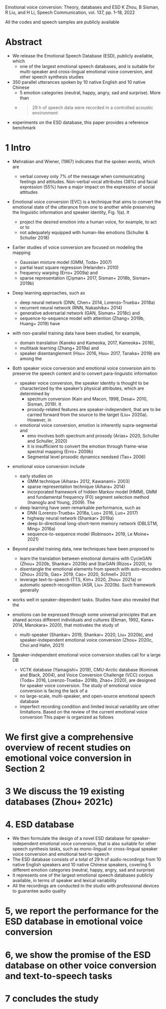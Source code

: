 Emotional voice conversion: Theory, databases and ESD
K Zhou, B Sisman, R Liu, and H Li,
Speech Communication, vol. 137, pp. 1–18, 2022

  All the codes and speech samples are publicly available

# Abstract

* We release the Emotional Speech Database (ESD), publicly available, which
  * one of the largest emotional speech databases, and is suitable
    for multi-speaker and cross-lingual emotional voice conversion,
    and other speech synthesis studies
* 350 parallel utterances spoken by 10 native English and 10 native Chinese
  * 5 emotion categories (neutral, happy, angry, sad and surprise). More than
  * > 29 h of speech data were recorded in a controlled acoustic environment
* experiments on the ESD database, this paper provides a reference benchmark

# 1 Intro

* Mehrabian and Wiener, (1967) indicates that the spoken words, which are
  * verbal convey only 7% of the message when communicating feelings and
    attitudes. Non-verbal vocal attributes (38%) and facial expression (55%)
    have a major impact on the expression of social attitudes
* Emotional voice conversion (EVC) is a technique that aims to
  convert the emotional state of the utterance from one to another while
  preserving the linguistic information and speaker identity, Fig.  1(a). It
  * project the desired emotion into a human voice, for example, to act or to
  * not adequately equipped with human-like emotions (Schuller & Schuller 2018)
* Earlier studies of voice conversion are focused on modeling the mapping
  * Gaussian mixture model (GMM, Toda+ 2007)
  * partial least square regression (Helander+ 2010)
  * frequency warping (Erro+ 2009a) and
  * sparse representation (Çişman+ 2017, Sisman+ 2018b, Sisman+ 2019b)
* Deep learning approaches, such as
  * deep neural network (DNN, Chen+ 2014, Lorenzo-Trueba+ 2018a)
  * recurrent neural network (RNN, Nakashika+ 2014)
  * generative adversarial network (GAN, Sisman+ 2018c) and
  * sequence-to-sequence model with attention (Zhang+ 2019b, Huang+ 2019) have
* with non-parallel training data have been studied, for example,
  * domain translation (Kaneko and Kameoka, 2017, Kameoka+ 2018),
  * multitask learning (Zhang+ 2019a) and
  * speaker disentanglement (Hsu+ 2016, Hsu+ 2017, Tanaka+ 2019) are among the
* Both speaker voice conversion and emotional voice conversion aim to preserve
  the speech content and to convert para-linguistic information
  * speaker voice conversion, the speaker identity is thought to be
    characterized by the speaker’s physical attributes, which are determined by
    * spectrum conversion (Kain and Macon, 1998, Desai+ 2010, Sisman, 2019). It
    * prosody-related features are speaker-independent, that are to be carried
      forward from the source to the target (Liu+ 2020a).  However, in
  * emotional voice conversion, emotion is inherently supra-segmental and
    * emo involves both spectrum and prosody (Arias+ 2020, Schuller and
      Schuller, 2020)
    * it is insufficient to convert the emotion through frame-wise spectral
      mapping (Erro+ 2009b)
    * Segmental level prosodic dynamics needsed (Tao+ 2006)
* emotional voice conversion include
  * early studies on
    * GMM technique (Aihara+ 2012, Kawanami+ 2003)
    * sparse representation technique (Aihara+ 2014)
    * incorporated framework of hidden Markov model (HMM), GMM and fundamental
      frequency (F0) segment selection method (Inanoglu and Young, 2009). The
  * deep learning have seen remarkable performance, such as
    * DNN (Lorenzo-Trueba+ 2018a, Luo+ 2016, Luo+ 2017)
    * highway neural network (Shankar+ 2019a)
    * deep bi-directional long-short-term memory network (DBLSTM, Ming+ 2016a)
    * sequence-to-sequence model (Robinson+ 2019, Le Moine+ 2021)
* Beyond parallel training data, new techniques have been proposed to
  * learn the translation between emotional domains
    with CycleGAN (Zhou+ 2020b, Shankar+ 2020b) and StarGAN (Rizos+ 2020), to
  * disentangle the emotional elements from speech with auto-encoders
    (Zhou+ 2021b, Gao+ 2019, Cao+ 2020, Schnell+ 2021)
  * leverage text-to-speech (TTS, Kim+ 2020, Zhou+ 2021a) or
    automatic speech recognition (ASR, Liu+ 2020b). Such framework generally
* works well in speaker-dependent tasks. Studies have also revealed that the
* emotions can be expressed through some universal principles that are shared
  across different individuals and cultures (Ekman, 1992, Kane+ 2014, Manokara+
  2020), that motivates the study of
  * multi-speaker (Shankar+ 2019, Shankar+ 2020, Liu+ 2020b), and
    speaker-independent emotional voice conversion
    (Zhou+ 2020c, Choi and Hahn, 2021)


* Speaker-independent emotional voice conversion studies call for a large DB
  * VCTK database (Yamagishi+ 2019), CMU-Arctic database (Kominek and Black,
    2004), and Voice Conversion Challenge (VCC) corpus (Toda+ 2016,
    Lorenzo-Trueba+ 2018b, Zhao+ 2020), are designed for speaker voice
    conversion. The study of emotional voice conversion is facing the lack of a
  * no large-scale, multi-speaker, and open-source emotional speech database
  * imperfect recording condition and limited lexical variability are other
    limitations. Based on the review of the current emotional voice conversion
This paper is organized as follows

#  We first give a comprehensive overview of recent studies on emotional voice conversion in Section 2

#  3 We discuss the 19 existing databases (Zhou+ 2021c)

# 4. ESD database

*  We then formulate the design of a novel ESD database for speaker-independent emotional voice conversion, that is also suitable for other speech synthesis tasks, such as mono-lingual or cross-lingual speaker voice conversion and emotional text-to-speech
*  The ESD database consists of a total of 29 h of audio recordings from 10 native English speakers and 10 native Chinese speakers, covering 5 different emotion categories (neutral, happy, angry, sad and surprise)
*  It represents one of the largest emotional speech databases publicly available, in terms of speaker and lexical variability
*  All the recordings are conducted in the studio with professional devices to guarantee audio quality

#  5, we report the performance for the ESD database in emotional voice conversion

#  6, we show the promise of the ESD database on other voice conversion and text-to-speech tasks

#  7 concludes the study
